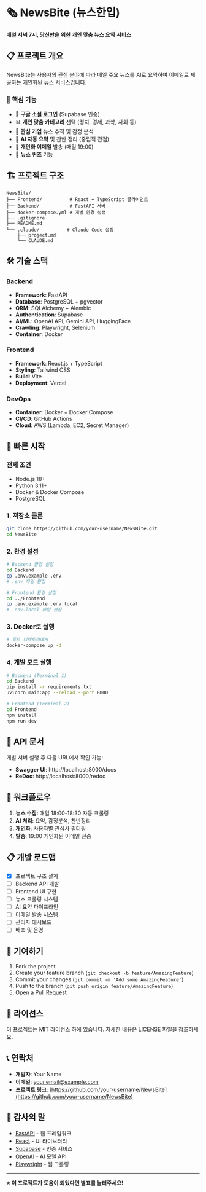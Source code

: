 # 🗞️ NewsBite (뉴스한입)

**매일 저녁 7시, 당신만을 위한 개인 맞춤 뉴스 요약 서비스**

## 📋 프로젝트 개요

NewsBite는 사용자의 관심 분야에 따라 매일 주요 뉴스를 AI로 요약하여 이메일로 제공하는 개인화된 뉴스 서비스입니다.

### 🎯 핵심 기능
- 🔐 **구글 소셜 로그인** (Supabase 인증)
- 📊 **개인 맞춤 카테고리** 선택 (정치, 경제, 과학, 사회 등)
- 🏢 **관심 기업** 뉴스 추적 및 감정 분석
- 🤖 **AI 자동 요약** 및 찬반 정리 (중립적 관점)
- 📧 **개인화 이메일** 발송 (매일 19:00)
- 🧩 **뉴스 퀴즈** 기능

## 🏗️ 프로젝트 구조

```
NewsBite/
├── Frontend/          # React + TypeScript 클라이언트
├── Backend/           # FastAPI 서버
├── docker-compose.yml # 개발 환경 설정
├── .gitignore
├── README.md
└── .claude/          # Claude Code 설정
    ├── project.md
    └── CLAUDE.md
```

## 🛠️ 기술 스택

### Backend
- **Framework**: FastAPI
- **Database**: PostgreSQL + pgvector
- **ORM**: SQLAlchemy + Alembic
- **Authentication**: Supabase
- **AI/ML**: OpenAI API, Gemini API, HuggingFace
- **Crawling**: Playwright, Selenium
- **Container**: Docker

### Frontend
- **Framework**: React.js + TypeScript
- **Styling**: Tailwind CSS
- **Build**: Vite
- **Deployment**: Vercel

### DevOps
- **Container**: Docker + Docker Compose
- **CI/CD**: GitHub Actions
- **Cloud**: AWS (Lambda, EC2, Secret Manager)

## 🚀 빠른 시작

### 전제 조건
- Node.js 18+ 
- Python 3.11+
- Docker & Docker Compose
- PostgreSQL

### 1. 저장소 클론
```bash
git clone https://github.com/your-username/NewsBite.git
cd NewsBite
```

### 2. 환경 설정
```bash
# Backend 환경 설정
cd Backend
cp .env.example .env
# .env 파일 편집

# Frontend 환경 설정  
cd ../Frontend
cp .env.example .env.local
# .env.local 파일 편집
```

### 3. Docker로 실행
```bash
# 루트 디렉토리에서
docker-compose up -d
```

### 4. 개발 모드 실행
```bash
# Backend (Terminal 1)
cd Backend
pip install -r requirements.txt
uvicorn main:app --reload --port 8000

# Frontend (Terminal 2)
cd Frontend  
npm install
npm run dev
```

## 📖 API 문서

개발 서버 실행 후 다음 URL에서 확인 가능:
- **Swagger UI**: http://localhost:8000/docs
- **ReDoc**: http://localhost:8000/redoc

## 🔄 워크플로우

1. **뉴스 수집**: 매일 18:00-18:30 자동 크롤링
2. **AI 처리**: 요약, 감정분석, 찬반정리
3. **개인화**: 사용자별 관심사 필터링  
4. **발송**: 19:00 개인화된 이메일 전송

## 📋 개발 로드맵

- [x] 프로젝트 구조 설계
- [ ] Backend API 개발
- [ ] Frontend UI 구현
- [ ] 뉴스 크롤링 시스템
- [ ] AI 요약 파이프라인
- [ ] 이메일 발송 시스템
- [ ] 관리자 대시보드
- [ ] 배포 및 운영

## 🤝 기여하기

1. Fork the project
2. Create your feature branch (`git checkout -b feature/AmazingFeature`)
3. Commit your changes (`git commit -m 'Add some AmazingFeature'`)
4. Push to the branch (`git push origin feature/AmazingFeature`)
5. Open a Pull Request

## 📄 라이선스

이 프로젝트는 MIT 라이선스 하에 있습니다. 자세한 내용은 [LICENSE](LICENSE) 파일을 참조하세요.

## 📞 연락처

- **개발자**: Your Name
- **이메일**: your.email@example.com
- **프로젝트 링크**: [https://github.com/your-username/NewsBite](https://github.com/your-username/NewsBite)

## 🙏 감사의 말

- [FastAPI](https://fastapi.tiangolo.com/) - 웹 프레임워크
- [React](https://reactjs.org/) - UI 라이브러리
- [Supabase](https://supabase.com/) - 인증 서비스
- [OpenAI](https://openai.com/) - AI 모델 API
- [Playwright](https://playwright.dev/) - 웹 크롤링

---

**⭐ 이 프로젝트가 도움이 되었다면 별표를 눌러주세요!**
